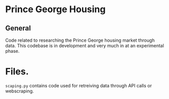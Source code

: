 # Prince George Housing
## General 
Code related to researching the Prince George housing market through data. This codebase is in development and very much in at an experimental phase.

# Files.
`scaping.py` contains code used for retreiving data through API calls or webscraping.
